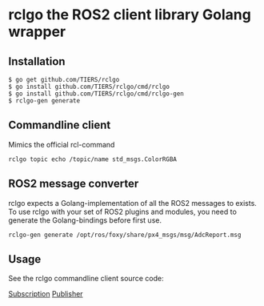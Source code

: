 rclgo the ROS2 client library Golang wrapper
============================================

Installation
------------

    $ go get github.com/TIERS/rclgo
    $ go install github.com/TIERS/rclgo/cmd/rclgo
    $ go install github.com/TIERS/rclgo/cmd/rclgo-gen
    $ rclgo-gen generate

Commandline client
------------------

Mimics the official rcl-command

    rclgo topic echo /topic/name std_msgs.ColorRGBA

ROS2 message converter
----------------------

rclgo expects a Golang-implementation of all the ROS2 messages to exists.
To use rclgo with your set of ROS2 plugins and modules, you need to generate the Golang-bindings before first use.

    rclgo-gen generate /opt/ros/foxy/share/px4_msgs/msg/AdcReport.msg

Usage
-----

See the rclgo commandline client source code:

[Subscription](cmd/rclgo/topic-echo.go)
[Publisher](cmd/rclgo/topic-pub.go)
